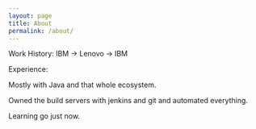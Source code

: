 ```yaml
---
layout: page
title: About
permalink: /about/
---
```


Work History:
IBM -> Lenovo -> IBM

Experience:

Mostly with Java and that whole ecosystem.

Owned the build servers with jenkins and git and automated everything.

Learning go just now.
